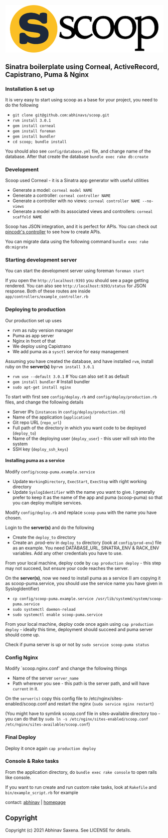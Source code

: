 <img src="https://raw.githubusercontent.com/abhinavs/scoop/master/public/images/scoop-header.png" />


## Sinatra boilerplate using Corneal, ActiveRecord, Capistrano, Puma & Nginx

### Installation & set up
It is very easy to start using scoop as a base for your project, you need to do the following
  - `git clone git@github.com:abhinavs/scoop.git`
  - `rvm install 3.0.1`
  - `gem install corneal`
  - `gem install foreman`
  - `gem install bundler`
  - `cd scoop; bundle install`

You should also see `config/database.yml` file, and change name of the database. After that create the database 
`bundle exec rake db:create` 

### Development
Scoop used Corneal - it is a Sinatra app generator with useful utilities
  - Generate a model: `corneal model NAME`
  - Generate a controller: `corneal controller NAME`
  - Generate a controller with no views: `corneal controller NAME --no-views`
  - Generate a model with its associated views and controllers: `corneal scaffold NAME`

Scoop has JSON integration, and it is perfect for APIs. You can check out [pincodr's controller](https://github.com/abhinavs/pincodr/blob/master/app/controllers/pincodr_controller.rb) to see how to create APIs.

You can migrate data using the following command
`bundle exec rake db:migrate`

### Starting development server
You can start the development server using foreman
`foreman start`

If you open the `http://localhost:9393` you should see a page getting rendered. You can also see `http://localhost:9393/status` for JSON response. Both of these routes are inside `app/controllers/example_controller.rb`

### Deploying to production
Our production set up uses
  - rvm as ruby version manager
  - Puma as app server
  - Nginx in front of that
  - We deploy using Capistrano
  - We add puma as a `sysctl` service for easy management


Assuming you have created the database, and have installed `rvm`, install ruby on the **server(s)** by`rvm install 3.0.1`

  - `rvm use --default 3.0.1` # You can also set it as default
  - `gem install bundler` # Install bundler
  - `sudo apt-get install nginx`

To start with first see `config/deploy.rb` and `config/deploy/production.rb` files, and change the following details
  - Server IPs (`instances` in `config/deploy/production.rb`)
  - Name of the application (`application`)
  - Git repo URL (`repo_url`)
  - Full path of the directory in which you want code to be deployed (`deploy_to`)
  - Name of the deploying user (`deploy_user`) - this user will ssh into the system
  - SSH key (`deploy_ssh_keys`)

#### Installing puma as a service
Modify `config/scoop-puma.example.service` 
  - Update `WorkingDirectory`, `ExecStart`, `ExecStop` with right working directory
  - Update `SyslogIdentifier` with the name you want to give. I generally prefer to keep it as the name of the app and puma (scoop-puma) so that you can deploy multiple services.

Modify `config/deploy.rb` and replace `scoop-puma` with the name you have chosen.


Login to the **server(s)** and do the following
  - Create the `deploy_to` directory
  - Create an .prod-env in `deploy_to` directory (look at `config/prod-env`) file as an example. You need DATABASE_URL, SINATRA_ENV & RACK_ENV variables. Add any other credentials you have to use.

From your local machine, deploy code by `cap production deploy`  - this step may not succeed, but ensure your code reaches the server.

On the **server(s)**, now we need to install puma as a service (I am copying it as scoop-puma.service, you should use the service name you have given in SyslogIdentifier)
  - `cp config/scoop-puma.example.service /usr/lib/systemd/system/scoop-puma.service` 
  - `sudo systemctl daemon-reload`
  - `sudo systemctl enable scoop-puma.service`


From your local machine, deploy code once again using `cap production deploy` - ideally this time, deployment should succeed and puma server should come up.

Check if puma server is up or not by `sudo service scoop-puma status`

### Config Nginx
Modify `scoop.nginx.conf' and change the following things
  - Name of the server `server_name`
  - Path wherever you see - this path is the server path, and will have `current` in it.

On the `server(s)` copy this config file to /etc/nginx/sites-enabled/scoop.conf and restart the nginx (`sudo service nginx restart`) 

(You might have to symlink scoop.conf file in sites-available directory too - you can do that by `sudo ln -s /etc/nginx/sites-enabled/scoop.conf /etc/nginx/sites-available/scoop.conf`)

### Final Deploy
Deploy it once again `cap production deploy` 

### Console & Rake tasks
From the application directory, do `bundle exec rake console` to open rails like console.

If you want to run create and run custom rake tasks, look at `Rakefile` and `bin/example_script.rb` for example


contact: [abhinav][1] | [homepage][2]

 [1]: https://twitter.com/abhinav "abhinav"
 [2]: https://www.abhinav.co "homepage"

## Copyright

Copyright (c) 2021 Abhinav Saxena. See LICENSE for details.

